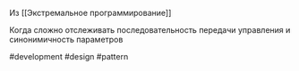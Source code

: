 Из [[Экстремальное программирование]]

Когда сложно отслеживать последовательность передачи управления и синонимичность параметров

#development #design #pattern